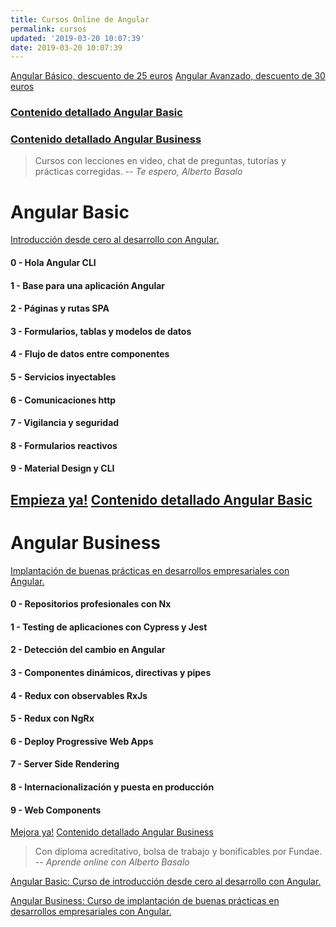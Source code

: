 ```yaml
---
title: Cursos Online de Angular
permalink: cursos
updated: '2019-03-20 10:07:39'
date: 2019-03-20 10:07:39
---
```


[Angular Básico, descuento de 25 euros](https://www.trainingit.es/curso-angular-basico/?promo=angular.builders)
[Angular Avanzado, descuento de 30 euros](https://www.trainingit.es/curso-angular-avanzado/?promo=angular.builders)

### [Contenido detallado Angular Basic](cursos/angular-basic)
### [Contenido detallado Angular Business](cursos/angular-business)

> Cursos con lecciones en video, chat de preguntas, tutorías y prácticas corregidas.
> -- <cite>Te espero, Alberto Basalo</cite>

# Angular Basic

[Introducción desde cero al desarrollo con Angular.](https://www.trainingit.es/curso-angular-basico/?promo=angular.builders)

#### 0 - Hola Angular CLI
#### 1 - Base para una aplicación Angular

#### 2 - Páginas y rutas SPA
#### 3 - Formularios, tablas y modelos de datos

#### 4 - Flujo de datos entre componentes
#### 5 - Servicios inyectables

#### 6 - Comunicaciones http
#### 7 - Vigilancia y seguridad

#### 8 - Formularios reactivos
#### 9 - Material Design y CLI

[Empieza ya!](https://www.trainingit.es/curso-angular-avanzado/?promo=angular.builders)
[Contenido detallado Angular Basic](cursos/angular-basic)
---

# Angular Business

[Implantación de buenas prácticas en desarrollos empresariales con Angular.](https://www.trainingit.es/curso-angular-avanzado/?promo=angular.builders)

#### 0 - Repositorios profesionales con Nx
#### 1 - Testing de aplicaciones con Cypress y Jest

#### 2 - Detección del cambio en Angular
#### 3 - Componentes dinámicos, directivas y pipes

#### 4 - Redux con observables RxJs
#### 5 - Redux con NgRx

#### 6 - Deploy Progressive Web Apps
#### 7 - Server Side Rendering

#### 8 - Internacionalización y puesta en producción
#### 9 - Web Components

[Mejora ya!](https://www.trainingit.es/curso-angular-avanzado/?promo=angular.builders/)
[Contenido detallado Angular Business](cursos/angular-business)

> Con diploma acreditativo, bolsa de trabajo y bonificables por Fundae.
> -- <cite>Aprende online con Alberto Basalo</cite>

[Angular Basic: Curso de introducción desde cero al desarrollo con Angular.](https://www.trainingit.es/curso-angular-basico/?promo=angular.builders)

[Angular Business: Curso de implantación de buenas prácticas en desarrollos empresariales con Angular.](https://www.trainingit.es/curso-angular-avanzado/?promo=angular.builders/)
